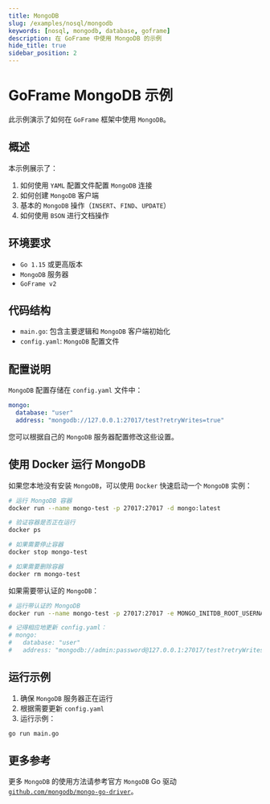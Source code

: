```yaml
---
title: MongoDB
slug: /examples/nosql/mongodb
keywords: [nosql, mongodb, database, goframe]
description: 在 GoFrame 中使用 MongoDB 的示例
hide_title: true
sidebar_position: 2
---
```


# GoFrame MongoDB 示例

此示例演示了如何在 `GoFrame` 框架中使用 `MongoDB`。

## 概述

本示例展示了：
1. 如何使用 `YAML` 配置文件配置 `MongoDB` 连接
2. 如何创建 `MongoDB` 客户端
3. 基本的 `MongoDB` 操作（`INSERT`、`FIND`、`UPDATE`）
4. 如何使用 `BSON` 进行文档操作

## 环境要求

- `Go 1.15` 或更高版本
- `MongoDB` 服务器
- `GoFrame v2`

## 代码结构

- `main.go`: 包含主要逻辑和 `MongoDB` 客户端初始化
- `config.yaml`: `MongoDB` 配置文件


## 配置说明

`MongoDB` 配置存储在 `config.yaml` 文件中：

```yaml
mongo:
  database: "user"
  address: "mongodb://127.0.0.1:27017/test?retryWrites=true"
```

您可以根据自己的 `MongoDB` 服务器配置修改这些设置。

## 使用 Docker 运行 MongoDB

如果您本地没有安装 `MongoDB`，可以使用 `Docker` 快速启动一个 `MongoDB` 实例：

```bash
# 运行 MongoDB 容器
docker run --name mongo-test -p 27017:27017 -d mongo:latest

# 验证容器是否正在运行
docker ps

# 如果需要停止容器
docker stop mongo-test

# 如果需要删除容器
docker rm mongo-test
```

如果需要带认证的 `MongoDB`：

```bash
# 运行带认证的 MongoDB
docker run --name mongo-test -p 27017:27017 -e MONGO_INITDB_ROOT_USERNAME=admin -e MONGO_INITDB_ROOT_PASSWORD=password -d mongo:latest

# 记得相应地更新 config.yaml：
# mongo:
#   database: "user"
#   address: "mongodb://admin:password@127.0.0.1:27017/test?retryWrites=true"
```

## 运行示例

1. 确保 `MongoDB` 服务器正在运行
2. 根据需要更新 `config.yaml`
3. 运行示例：

```bash
go run main.go
```




## 更多参考

更多 `MongoDB` 的使用方法请参考官方 `MongoDB` Go 驱动 [`github.com/mongodb/mongo-go-driver`](https://github.com/mongodb/mongo-go-driver)。
